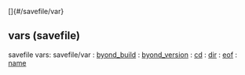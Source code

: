 []{#/savefile/var}
## vars (savefile)
savefile vars:
savefile/var
:   [byond_build](#/savefile/var/byond_build)
:   [byond_version](#/savefile/var/byond_version)
:   [cd](#/savefile/var/cd)
:   [dir](#/savefile/var/dir)
:   [eof](#/savefile/var/eof)
:   [name](#/savefile/var/name)